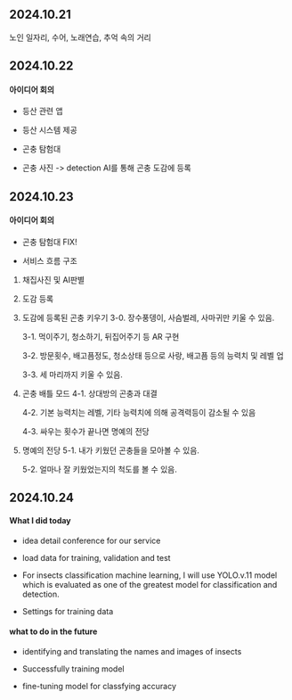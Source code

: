 ## 2024.10.21


노인 일자리, 수어, 노래연습, 추억 속의 거리


## 2024.10.22


#### 아이디어 회의
- 등산 관련 앱
- 등산 시스템 제공

- 곤충 탐험대
- 곤충 사진 -> detection AI를 통해 곤충 도감에 등록



## 2024.10.23


#### 아이디어 회의
- 곤충 탐험대 FIX!


- 서비스 흐름 구조
1. 채집사진 및 AI판별
2. 도감 등록
3. 도감에 등록된 곤충 키우기
    3-0. 장수풍뎅이, 사슴벌레, 사마귀만 키울 수 있음.

    3-1. 먹이주기, 청소하기, 뒤집어주기 등 AR 구현
    
    3-2. 방문횟수, 배고픔정도, 청소상태 등으로 사랑, 배고픔 등의 능력치 및 레벨 업

    3-3. 세 마리까지 키울 수 있음.

4. 곤충 배틀 모드
    4-1. 상대방의 곤충과 대결

    4-2. 기본 능력치는 레벨, 기타 능력치에 의해 공격력등이 감소될 수 있음

    4-3. 싸우는 횟수가 끝나면 명예의 전당

5. 명예의 전당
    5-1. 내가 키웠던 곤충들을 모아볼 수 있음.

    5-2. 얼마나 잘 키웠었는지의 척도를 볼 수 있음.



## 2024.10.24

#### What I did today

- idea detail conference for our service

- load data for training, validation and test

- For insects classification machine learning, I will use YOLO.v.11 model which is evaluated as one of the greatest model for classification and detection.

- Settings for training data

#### what to do in the future

- identifying and translating the names and images of insects

- Successfully training model

- fine-tuning model for classfying accuracy

